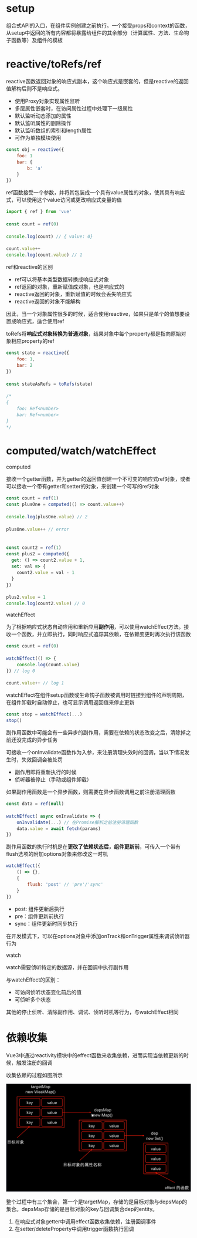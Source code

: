 # setup

组合式API的入口，在组件实例创建之前执行。一个接受props和context的函数，从setup中返回的所有内容都将暴露给组件的其余部分（计算属性、方法、生命钩子函数等）及组件的模板



# reactive/toRefs/ref

reactive函数返回对象的响应式副本，这个响应式是嵌套的，但是reactive的返回值解构后则不是响应式。

- 使用Proxy对象实现属性监听
- 多层属性嵌套时，在访问属性过程中处理下一级属性
- 默认监听动态添加的属性
- 默认监听属性的删除操作
- 默认监听数组的索引和length属性
- 可作为单独模块使用

```js
const obj = reactive({
    foo: 1
    bar: {
    	b: 'a'
	}
})
```



ref函数接受一个参数，并将其包装成一个具有value属性的对象，使其具有响应式，可以使用这个value访问或更改响应式变量的值

```js
import { ref } from 'vue'

const count = ref(0)

console.log(count) // { value: 0}

count.value++
console.log(count.value) // 1
```

ref和reactive的区别

- ref可以将基本类型数据转换成响应式对象
- ref返回的对象，重新赋值成对象，也是响应式的
- reactive返回的对象，重新赋值的时候会丢失响应式
- reactive返回的对象不能解构

因此，当一个对象属性很多的时候，适合使用reactive，如果只是单个的值想要设置成响应式，适合使用ref



toRefs将**响应式对象转换为普通对象**，结果对象中每个property都是指向原始对象相应property的ref

```js
const state = reactive({
    foo: 1,
    bar: 2
})

const stateAsRefs = toRefs(state)

/*
{
	foo: Ref<number>
	bar: Ref<number>
}
*/
```

# computed/watch/watchEffect

computed

接收一个getter函数，并为getter的返回值创建一个不可变的响应式ref对象，或者可以接收一个带有getter和setter的对象，来创建一个可写的ref对象

```js
const count = ref(1)
const plusOne = computed(() => count.value++)

console.log(plusOne.value) // 2

plusOne.value++ // error


const count2 = ref(1)
const plus2 = computed({
  get: () => count2.value + 1,
  set: val => {
    count2.value = val - 1
  }
})

plus2.value = 1
console.log(count2.value) // 0
```

watchEffect

为了根据响应式状态自动应用和重新应用**副作用**，可以使用watchEffect方法。接收一个函数，并立即执行，同时响应式追踪其依赖，在依赖变更时再次执行该函数

```js
const count = ref(0)

watchEffect(() => {
    console.log(count.value)
}) // log 0

count.value++ // log 1
```



watchEffect在组件setup函数或生命钩子函数被调用时链接到组件的声明周期，在组件卸载时自动停止，也可显示调用返回值来停止更新

```js
const stop = watchEffect(...)
stop()
```

副作用函数中可能会有一些异步的副作用，需要在依赖的状态改变之后，清除掉之前还没完成的异步任务

可接收一个onInvalidate函数作为入参，来注册清理失效时的回调，当以下情况发生时，失效回调会被处罚

- 副作用即将重新执行的时候
- 侦听器被停止（手动或组件卸载）

如果副作用函数是一个异步函数，则需要在异步函数调用之前注册清理函数

```js
const data = ref(null)

watchEffect( async onInvalidate => {
    onInvalidate(...) // 在Promise解析之前注册清理函数
    data.value = await fetch(params)
})
```

副作用函数的执行时机是在**更改了依赖状态后，组件更新前**，可传入一个带有flush选项的附加options对象来修改这一时机

```js
watchEffect({
    () => {},
    {
        flush: 'post' // 'pre'/'sync'
    }
})
```

- post: 组件更新后执行
- pre：组件更新前执行
- sync：组件更新时同步执行

在开发模式下，可以在options对象中添加onTrack和onTrigger属性来调试侦听器行为



watch

watch需要侦听特定的数据源，并在回调中执行副作用

与watchEffect的区别：

- 可访问侦听状态变化前后的值
- 可侦听多个状态

其他的停止侦听、清除副作用、调试、侦听时机等行为，与watchEffect相同

# 依赖收集

Vue3中通过reactivity模块中的effect函数来收集依赖，进而实现当依赖更新的时候，触发注册的回调

收集依赖的过程如图所示

![image-20210304152030101](./images/image-20210304152030101.png)

整个过程中有三个集合，第一个是targetMap，存储的是目标对象与depsMap的集合。depsMap存储的是目标对象的key与回调集合dep的entity。

1. 在响应式对象getter中调用effect函数收集依赖，注册回调事件
2. 在setter/deleteProperty中调用trigger函数执行回调
